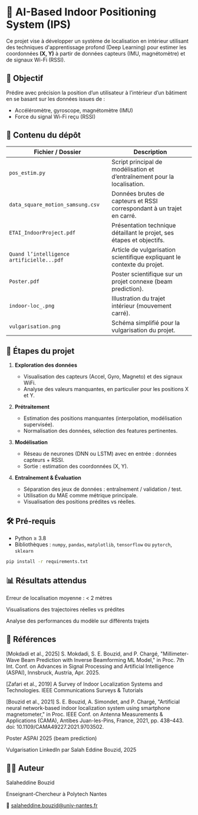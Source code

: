 # 📍 AI-Based Indoor Positioning System (IPS)

Ce projet vise à développer un système de localisation en intérieur utilisant des techniques d'apprentissage profond (Deep Learning) pour estimer les coordonnées **(X, Y)** à partir de données capteurs (IMU, magnétomètre) et de signaux Wi-Fi (RSSI).

## 🧠 Objectif

Prédire avec précision la position d’un utilisateur à l’intérieur d’un bâtiment en se basant sur les données issues de :
- Accéléromètre, gyroscope, magnétomètre (IMU)
- Force du signal Wi-Fi reçu (RSSI)

## 📁 Contenu du dépôt

| Fichier / Dossier                         | Description |
|------------------------------------------|-------------|
| `pos_estim.py`                           | Script principal de modélisation et d’entraînement pour la localisation. |
| `data_square_motion_samsung.csv`         | Données brutes de capteurs et RSSI correspondant à un trajet en carré. |
| `ETAI_IndoorProject.pdf`                 | Présentation technique détaillant le projet, ses étapes et objectifs. |
| `Quand l’intelligence artificielle...pdf`| Article de vulgarisation scientifique expliquant le contexte du projet. |
| `Poster.pdf`                             | Poster scientifique sur un projet connexe (beam prediction). |
| `indoor-loc_.png`                        | Illustration du trajet intérieur (mouvement carré). |
| `vulgarisation.png`                      | Schéma simplifié pour la vulgarisation du projet. |

## 🧪 Étapes du projet

1. **Exploration des données**
   - Visualisation des capteurs (Accel, Gyro, Magneto) et des signaux WiFi.
   - Analyse des valeurs manquantes, en particulier pour les positions X et Y.

2. **Prétraitement**
   - Estimation des positions manquantes (interpolation, modélisation supervisée).
   - Normalisation des données, sélection des features pertinentes.

3. **Modélisation**
   - Réseau de neurones (DNN ou LSTM) avec en entrée : données capteurs + RSSI.
   - Sortie : estimation des coordonnées (X, Y).

4. **Entraînement & Évaluation**
   - Séparation des jeux de données : entraînement / validation / test.
   - Utilisation du MAE comme métrique principale.
   - Visualisation des positions prédites vs réelles.

## 🛠️ Pré-requis

- Python ≥ 3.8
- Bibliothèques : `numpy`, `pandas`, `matplotlib`, `tensorflow` ou `pytorch`, `sklearn`

```bash
pip install -r requirements.txt
```

## 📊 Résultats attendus

Erreur de localisation moyenne : < 2 mètres

Visualisations des trajectoires réelles vs prédites

Analyse des performances du modèle sur différents trajets

## 🧾 Références
[Mokdadi et al., 2025] S. Mokdadi, S. E. Bouzid, and P. Chargé, "Millimeter-Wave Beam Prediction with Inverse Beamforming ML Model," in Proc. 7th Int. Conf. on Advances in Signal Processing and Artificial Intelligence (ASPAI), Innsbruck, Austria, Apr. 2025.

[Zafari et al., 2019] A Survey of Indoor Localization Systems and Technologies. IEEE Communications Surveys & Tutorials

[Bouzid et al., 2021] S. E. Bouzid, A. Simondet, and P. Chargé, "Artificial neural network-based indoor localization system using smartphone magnetometer," in Proc. IEEE Conf. on Antenna Measurements & Applications (CAMA), Antibes Juan-les-Pins, France, 2021, pp. 438–443. doi: 10.1109/CAMA49227.2021.9703502.

Poster ASPAI 2025 (beam prediction)

Vulgarisation LinkedIn par Salah Eddine Bouzid, 2025


## 👨‍🏫 Auteur

Salaheddine Bouzid

Enseignant-Chercheur à Polytech Nantes

📧 salaheddine.bouzid@univ-nantes.fr
